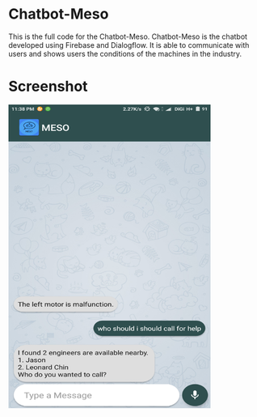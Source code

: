 # Chatbot-Meso
This is the full code for the Chatbot-Meso. Chatbot-Meso is the chatbot developed using Firebase and Dialogflow. It is able to communicate with users and shows users the conditions of the machines in the industry.

	
# Screenshot
<a href="url"><img src="https://github.com/LeonardChin2017/Chatbot-Meso/blob/master/screenshots/screenshot2.png" align="left" height="600" width="400" ></a>
